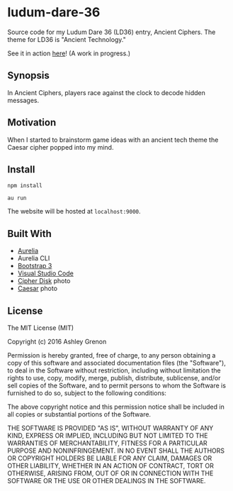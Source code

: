# ludum-dare-36
Source code for my Ludum Dare 36 (LD36) entry, Ancient Ciphers. The theme for LD36 is "Ancient Technology."

See it in action [here](https://townsean.github.io/ludum-dare-36/)! (A work in progress.)

## Synopsis

In Ancient Ciphers, players race against the clock to decode hidden messages.

## Motivation

When I started to brainstorm game ideas with an ancient tech theme the Caesar cipher popped into my mind.

## Install

```
npm install
```
```
au run
```

The website will be hosted at ```localhost:9000```.

## Built With
* [Aurelia](http://aurelia.io/)
* Aurelia CLI
* [Bootstrap 3](http://getbootstrap.com/)
* [Visual Studio Code](https://code.visualstudio.com)
* [Cipher Disk](https://en.wikipedia.org/wiki/Cipher_disk#/media/File:UnionCipherDisk.nsa.jpg) photo
* [Caesar](https://en.wikipedia.org/wiki/Caesar_cipher#/media/File:Gaius_Julius_Caesar_(100-44_BC).JPG) photo

## License

The MIT License (MIT)

Copyright (c) 2016 Ashley Grenon

Permission is hereby granted, free of charge, to any person obtaining a copy
of this software and associated documentation files (the "Software"), to deal
in the Software without restriction, including without limitation the rights
to use, copy, modify, merge, publish, distribute, sublicense, and/or sell
copies of the Software, and to permit persons to whom the Software is
furnished to do so, subject to the following conditions:

The above copyright notice and this permission notice shall be included in all
copies or substantial portions of the Software.

THE SOFTWARE IS PROVIDED "AS IS", WITHOUT WARRANTY OF ANY KIND, EXPRESS OR
IMPLIED, INCLUDING BUT NOT LIMITED TO THE WARRANTIES OF MERCHANTABILITY,
FITNESS FOR A PARTICULAR PURPOSE AND NONINFRINGEMENT. IN NO EVENT SHALL THE
AUTHORS OR COPYRIGHT HOLDERS BE LIABLE FOR ANY CLAIM, DAMAGES OR OTHER
LIABILITY, WHETHER IN AN ACTION OF CONTRACT, TORT OR OTHERWISE, ARISING FROM,
OUT OF OR IN CONNECTION WITH THE SOFTWARE OR THE USE OR OTHER DEALINGS IN THE
SOFTWARE.
